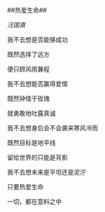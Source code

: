 ##热爱生命##

*汪国真*

我不去想是否能够成功

既然选择了远方

便只顾风雨兼程


我不去想能否赢得爱情

既然钟情于玫瑰

就勇敢地吐露真诚


我不去想身后会不会袭来寒风冷雨

既然目标是地平线

留给世界的只能是背影


我不去想未来是平坦还是泥泞

只要热爱生命

一切，都在意料之中
